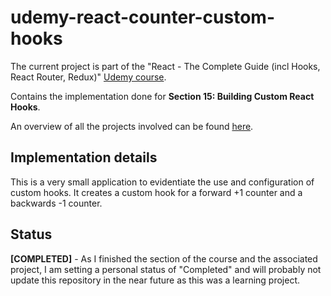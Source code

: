 # udemy-react-counter-custom-hooks

The current project is part of the "React - The Complete Guide (incl Hooks, React Router, Redux)" [Udemy course](https://www.udemy.com/course/react-the-complete-guide-incl-redux/).

Contains the implementation done for **Section 15: Building Custom React Hooks**.

An overview of all the projects involved can be found [here](https://github.com/mariamihai/udemy-react-overview).

## Implementation details

This is a very small application to evidentiate the use and configuration of custom hooks. It creates a custom hook for a forward +1 counter and a backwards -1 counter.

## Status

**[COMPLETED]** - As I finished the section of the course and the associated project, I am setting a personal status of "Completed" and will probably not update this repository in the near future as this was a learning project.